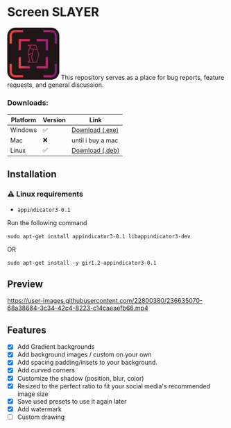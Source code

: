 # Screen SLAYER

<img src='assets/logo.png' height='120'/>
This repository serves as a place for bug reports, feature requests, and general discussion.

### Downloads:

| Platform | Version | Link                |
| -------- | ------- | ------------------- |
| Windows  | ✅      | [Download (.exe)]() |
| Mac      | ❌      | until i buy a mac   |
| Linux    | ✅      | [Download (.deb)]() |

## Installation

### ⚠️ Linux requirements

- `appindicator3-0.1`

Run the following command

```
sudo apt-get install appindicator3-0.1 libappindicator3-dev
```

OR

```
sudo apt-get install -y gir1.2-appindicator3-0.1
```

## Preview

https://user-images.githubusercontent.com/22800380/236635070-68a38684-3c34-42c4-8223-c14caeaefb66.mp4

## Features

- [x] Add Gradient backgrounds
- [x] Add background images / custom on your own
- [x] Add spacing padding/insets to your background.
- [x] Add curved corners
- [x] Customize the shadow (position, blur, color)
- [x] Resized to the perfect ratio to fit your social media's recommended image size
- [x] Save used presets to use it again later
- [x] Add watermark
- [ ] Custom drawing

